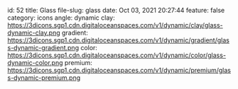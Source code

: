 id: 52
title: Glass 
file-slug: glass
date: Oct 03, 2021 20:27:44
feature: false
category: icons
angle: dynamic
clay: https://3dicons.sgp1.cdn.digitaloceanspaces.com/v1/dynamic/clay/glass-dynamic-clay.png
gradient: https://3dicons.sgp1.cdn.digitaloceanspaces.com/v1/dynamic/gradient/glass-dynamic-gradient.png
color: https://3dicons.sgp1.cdn.digitaloceanspaces.com/v1/dynamic/color/glass-dynamic-color.png
premium: https://3dicons.sgp1.cdn.digitaloceanspaces.com/v1/dynamic/premium/glass-dynamic-premium.png
